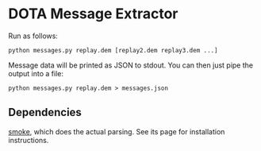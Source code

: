 DOTA Message Extractor
===

Run as follows:

    python messages.py replay.dem [replay2.dem replay3.dem ...]

Message data will be printed as JSON to stdout. You can then just pipe the output into a file:

    python messages.py replay.dem > messages.json

Dependencies
---

[smoke](https://github.com/skadistats/smoke), which does the actual parsing. See its page for installation instructions.

